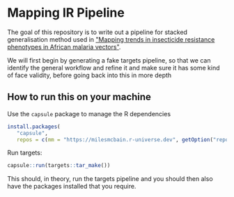 
# Mapping IR Pipeline

<!-- badges: start -->
<!-- badges: end -->

The goal of this repository is to write out a pipeline for stacked generalisation method used in ["Mapping trends in insecticide resistance phenotypes in African malaria vectors"](https://journals.plos.org/plosbiology/article?id=10.1371/journal.pbio.3000633#sec010).

We will first begin by generating a fake targets pipeline, so that we can identify the general workflow and refine it and make sure it has some kind of face validity, before going back into this in more depth

## How to run this on your machine

Use the `capsule` package to manage the R dependencies

```r
install.packages(
   "capsule", 
   repos = c(mm = "https://milesmcbain.r-universe.dev", getOption("repos")))
```

Run targets:

```r
capsule::run(targets::tar_make())
```

This should, in theory, run the targets pipeline and you should then also have the packages installed that you require.
